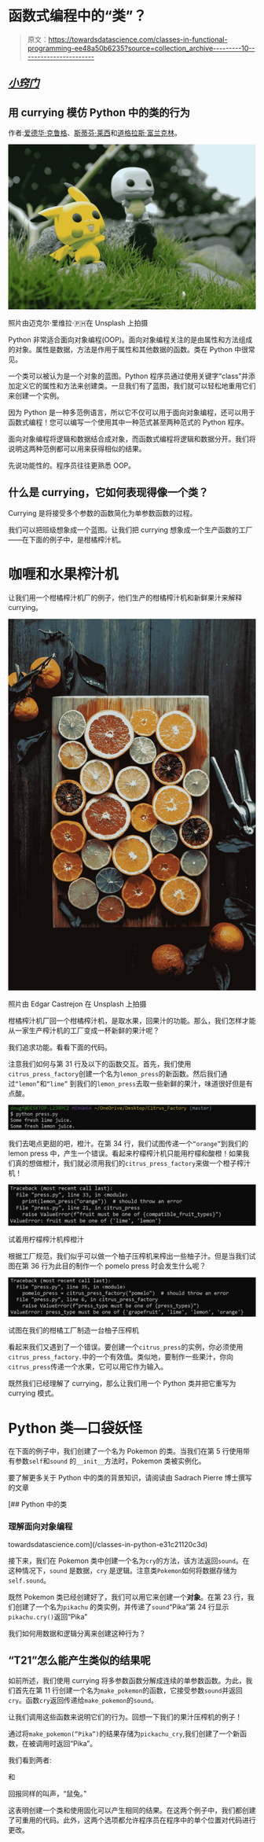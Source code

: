 # 函数式编程中的“类”？

> 原文：<https://towardsdatascience.com/classes-in-functional-programming-ee48a50b6235?source=collection_archive---------10----------------------->

## [*小窍门*](https://towardsdatascience.com/tagged/tips-and-tricks)

## 用 currying 模仿 Python 中的类的行为

作者:[爱德华·克鲁格](https://www.linkedin.com/in/edkrueger/)、[斯蒂芬·莱西](https://www.linkedin.com/in/stephenlyssy/)和[道格拉斯·富兰克林](https://www.linkedin.com/in/dougaf/)。

![](img/550dace99547bdcc003e8a56d2d1e184.png)

照片由迈克尔·里维拉·🇵🇭在 Unsplash 上拍摄

Python 非常适合面向对象编程(OOP)。面向对象编程关注的是由属性和方法组成的对象。属性是数据，方法是作用于属性和其他数据的函数。类在 Python 中很常见。

一个类可以被认为是一个对象的蓝图。Python 程序员通过使用关键字“class”并添加定义它的属性和方法来创建类。一旦我们有了蓝图，我们就可以轻松地重用它们来创建一个实例。

因为 Python 是一种多范例语言，所以它不仅可以用于面向对象编程，还可以用于函数式编程！您可以编写一个使用其中一种范式甚至两种范式的 Python 程序。

面向对象编程将逻辑和数据结合成对象，而函数式编程将逻辑和数据分开。我们将说明这两种范例都可以用来获得相似的结果。

先说功能性的。程序员往往更熟悉 OOP。

## 什么是 currying，它如何表现得像一个类？

Currying 是将接受多个参数的函数简化为单参数函数的过程。

我们可以把班级想象成一个蓝图。让我们把 currying 想象成一个生产函数的工厂——在下面的例子中，是柑橘榨汁机。

# 咖喱和水果榨汁机

让我们用一个柑橘榨汁机厂的例子，他们生产的柑橘榨汁机和新鲜果汁来解释 currying。

![](img/6fc1b90bb657d4a42484ce3ea7399274.png)

照片由 Edgar Castrejon 在 Unsplash 上拍摄

柑橘榨汁机厂回一个柑橘榨汁机，是取水果，回果汁的功能。那么，我们怎样才能从一家生产榨汁机的工厂变成一杯新鲜的果汁呢？

我们追求功能。看看下面的代码。

注意我们如何与第 31 行及以下的函数交互。首先，我们使用`citrus_press_factory`创建一个名为`lemon_press`的新函数。然后我们通过`“lemon”`和`“lime”` 到我们的`lemon_press`去取一些新鲜的果汁，味道很好但是有点酸。

![](img/1ce5fd709f76528dde2885c442d8cc6a.png)

我们去喝点更甜的吧，橙汁。在第 34 行，我们试图传递一个`“orange”`到我们的 lemon press 中，产生一个错误。看起来柠檬榨汁机只能用柠檬和酸橙！如果我们真的想做橙汁，我们就必须用我们的`citrus_press_factory`来做一个橙子榨汁机！

![](img/c97cb3b5c0541c0a00e39a79cfd44cae.png)

试着用柠檬榨汁机榨橙汁

根据工厂规范，我们似乎可以做一个柚子压榨机来榨出一些柚子汁。但是当我们试图在第 36 行为此目的制作一个 pomelo press 时会发生什么呢？

![](img/bad242910acd7c65654e669041b81ecc.png)

试图在我们的柑橘工厂制造一台柚子压榨机

看起来我们又遇到了一个错误。要创建一个`citrus_press`的实例，你必须使用`citrus_press_factory.`中的一个有效值。类似地，要制作一些果汁，你向`citrus_press`传递一个水果，它可以用它作为输入。

既然我们已经理解了 currying，那么让我们用一个 Python 类并把它重写为 currying 模式。

# Python 类—口袋妖怪

在下面的例子中，我们创建了一个名为 Pokemon 的类。当我们在第 5 行使用带有参数`self`和`sound` 的`__init__`方法时，Pokemon 类被实例化。

要了解更多关于 Python 中的类的背景知识，请阅读由 Sadrach Pierre 博士撰写的文章

[](/classes-in-python-e31c21120c3d) [## Python 中的类

### 理解面向对象编程

towardsdatascience.com](/classes-in-python-e31c21120c3d) 

接下来，我们在 Pokemon 类中创建一个名为`cry`的方法，该方法返回`sound`。在这种情况下，`sound` 是数据，`cry` 是逻辑。注意类`Pokemon`如何将数据存储为`self.sound`。

既然 Pokemon 类已经创建好了，我们可以用它来创建一个**对象**。在第 23 行，我们创建了一个名为`pikachu` 的类实例，并传递了`sound`“Pika”第 24 行显示`pikachu.cry()`返回“Pika”

我们如何用数据和逻辑分离来创建这种行为？

## “T21”怎么能产生类似的结果呢

如前所述，我们使用 currying 将多参数函数分解成连续的单参数函数。为此，我们首先在第 11 行创建一个名为`make_pokemon`的函数，它接受参数`sound`并返回`cry`。函数`cry`返回传递给`make_pokemon`的`sound`。

让我们调用这些函数来说明它们的行为。回想一下我们的果汁压榨机的例子！

通过将`make_pokemon(“Pika”)`的结果存储为`pickachu_cry`,我们创建了一个新函数，在被调用时返回“Pika”。

我们看到两者:

和

回报同样的叫声，“鼠兔。”

这表明创建一个类和使用固化可以产生相同的结果。在这两个例子中，我们都创建了可重用的代码。此外，这两个选项都允许程序员在程序中的单个位置对代码进行更改。
